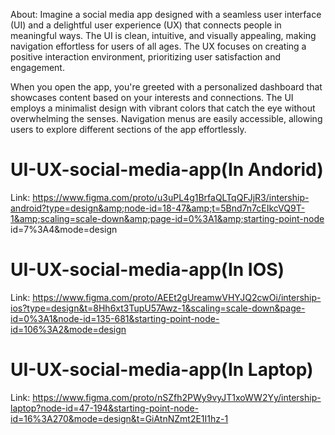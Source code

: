 About:
Imagine a social media app designed with a seamless user interface (UI) and a delightful user experience (UX) that connects people in meaningful ways. The UI is clean, intuitive, and visually appealing, making navigation effortless for users of all ages. The UX focuses on creating a positive interaction environment, prioritizing user satisfaction and engagement.

When you open the app, you're greeted with a personalized dashboard that showcases content based on your interests and connections. The UI employs a minimalist design with vibrant colors that catch the eye without overwhelming the senses. Navigation menus are easily accessible, allowing users to explore different sections of the app effortlessly.  

# UI-UX-social-media-app(In Andorid)
Link: https://www.figma.com/proto/u3uPL4g1BrfaQLTqQFJjR3/intership-android?type=design&amp;node-id=18-47&amp;t=5Bnd7n7cEIkcVQ9T-1&amp;scaling=scale-down&amp;page-id=0%3A1&amp;starting-point-node
id=7%3A4&amp;mode=design


# UI-UX-social-media-app(In IOS)
Link:   https://www.figma.com/proto/AEEt2gUreamwVHYJQ2cwOi/intership-ios?type=design&t=8Hh6xt3TupU57Awz-1&scaling=scale-down&page-id=0%3A1&node-id=135-681&starting-point-node-id=106%3A2&mode=design

# UI-UX-social-media-app(In Laptop)
Link: https://www.figma.com/proto/nSZfh2PWy9vyJT1xoWW2Yy/intership-laptop?node-id=47-194&starting-point-node-id=16%3A270&mode=design&t=GiAtnNZmt2E1I1hz-1

